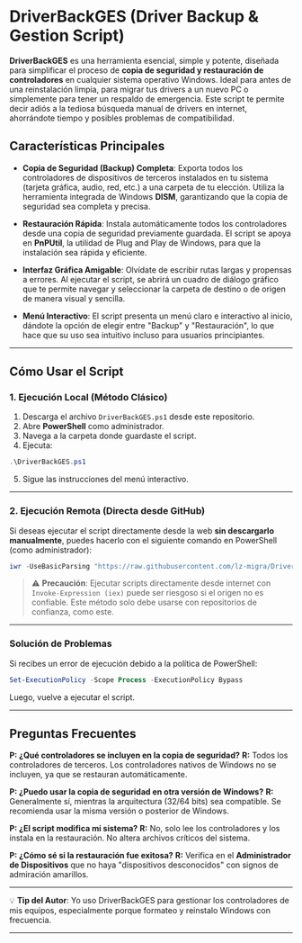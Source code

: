 # DriverBackGES (Driver Backup & Gestion Script)

**DriverBackGES** es una herramienta esencial, simple y potente, diseñada para simplificar el proceso de **copia de seguridad y restauración de controladores** en cualquier sistema operativo Windows. Ideal para antes de una reinstalación limpia, para migrar tus drivers a un nuevo PC o simplemente para tener un respaldo de emergencia. Este script te permite decir adiós a la tediosa búsqueda manual de drivers en internet, ahorrándote tiempo y posibles problemas de compatibilidad.

## Características Principales

* **Copia de Seguridad (Backup) Completa**: Exporta todos los controladores de dispositivos de terceros instalados en tu sistema (tarjeta gráfica, audio, red, etc.) a una carpeta de tu elección. Utiliza la herramienta integrada de Windows **DISM**, garantizando que la copia de seguridad sea completa y precisa.

* **Restauración Rápida**: Instala automáticamente todos los controladores desde una copia de seguridad previamente guardada. El script se apoya en **PnPUtil**, la utilidad de Plug and Play de Windows, para que la instalación sea rápida y eficiente.

* **Interfaz Gráfica Amigable**: Olvídate de escribir rutas largas y propensas a errores. Al ejecutar el script, se abrirá un cuadro de diálogo gráfico que te permite navegar y seleccionar la carpeta de destino o de origen de manera visual y sencilla.

* **Menú Interactivo**: El script presenta un menú claro e interactivo al inicio, dándote la opción de elegir entre "Backup" y "Restauración", lo que hace que su uso sea intuitivo incluso para usuarios principiantes.

---

## Cómo Usar el Script

### **1. Ejecución Local (Método Clásico)**

1. Descarga el archivo `DriverBackGES.ps1` desde este repositorio.
2. Abre **PowerShell** como administrador.
3. Navega a la carpeta donde guardaste el script.
4. Ejecuta:

```powershell
.\DriverBackGES.ps1
```

5. Sigue las instrucciones del menú interactivo.

---

### **2. Ejecución Remota (Directa desde GitHub)**

Si deseas ejecutar el script directamente desde la web **sin descargarlo manualmente**, puedes hacerlo con el siguiente comando en PowerShell (como administrador):

```powershell
iwr -UseBasicParsing "https://raw.githubusercontent.com/lz-migra/DriverBackGES/refs/heads/main/DriverBackGES.ps1" | iex
```

> ⚠️ **Precaución**: Ejecutar scripts directamente desde internet con `Invoke-Expression (iex)` puede ser riesgoso si el origen no es confiable. Este método solo debe usarse con repositorios de confianza, como este.

---

### Solución de Problemas

Si recibes un error de ejecución debido a la política de PowerShell:

```powershell
Set-ExecutionPolicy -Scope Process -ExecutionPolicy Bypass
```

Luego, vuelve a ejecutar el script.

---

## Preguntas Frecuentes

**P: ¿Qué controladores se incluyen en la copia de seguridad?**
**R:** Todos los controladores de terceros. Los controladores nativos de Windows no se incluyen, ya que se restauran automáticamente.

**P: ¿Puedo usar la copia de seguridad en otra versión de Windows?**
**R:** Generalmente sí, mientras la arquitectura (32/64 bits) sea compatible. Se recomienda usar la misma versión o posterior de Windows.

**P: ¿El script modifica mi sistema?**
**R:** No, solo lee los controladores y los instala en la restauración. No altera archivos críticos del sistema.

**P: ¿Cómo sé si la restauración fue exitosa?**
**R:** Verifica en el **Administrador de Dispositivos** que no haya "dispositivos desconocidos" con signos de admiración amarillos.

---

💡 **Tip del Autor**: Yo uso DriverBackGES para gestionar los controladores de mis equipos, especialmente porque formateo y reinstalo Windows con frecuencia.

---
